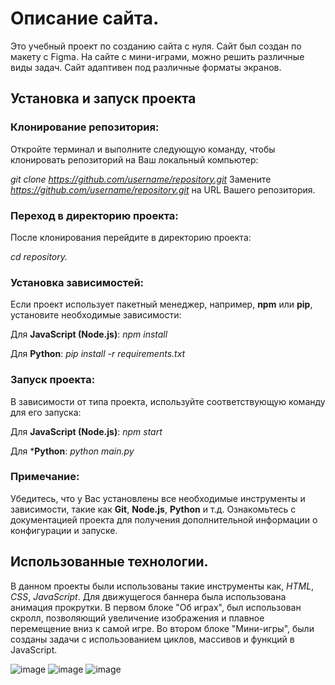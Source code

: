 # Описание сайта.
Это учебный проект по созданию сайта с нуля. Сайт был создан по макету с Figma. На сайте с мини-играми, можно решить различные виды задач.
Сайт адаптивен под различные форматы экранов.

## Установка и запуск проекта

### Клонирование репозитория:
Откройте терминал и выполните следующую команду, чтобы клонировать репозиторий на Ваш локальный компьютер:

*git clone https://github.com/username/repository.git*
Замените *https://github.com/username/repository.git* на URL Вашего репозитория.

### Переход в директорию проекта:
После клонирования перейдите в директорию проекта:

*cd repository.*

### Установка зависимостей:
Если проект использует пакетный менеджер, например, **npm** или **pip**, установите необходимые зависимости:

Для **JavaScript (Node.js)**:
*npm install*

Для **Python**:
*pip install -r requirements.txt*

### Запуск проекта:
В зависимости от типа проекта, используйте соответствующую команду для его запуска:

Для **JavaScript (Node.js)**:
*npm start*

Для ***Python**:
*python main.py*

### Примечание:
Убедитесь, что у Вас установлены все необходимые инструменты и зависимости, такие как **Git**, **Node.js**, **Python** и т.д.
Ознакомьтесь с документацией проекта для получения дополнительной информации о конфигурации и запуске.

## Использованные технологии.

В данном проекты были использованы такие инструменты как, *HTML*, *CSS*, *JavaScript*.
Для движущегося баннера была использована анимация прокрутки.
В первом блоке "Об играх", был использован скролл, позволяющий увеличение изображения и плавное перемещение вниз к самой игре.
Во втором блоке "Мини-игры", были созданы задачи с использованием циклов, массивов и функций в JavaScript.

![image](https://github.com/user-attachments/assets/ebcc35db-1a1c-4125-8195-1857824666f1)
![image](https://github.com/user-attachments/assets/964d1e02-ccbf-4c0b-a39a-a4fa61857063)
![image](https://github.com/user-attachments/assets/0b1190de-68d9-4bab-8982-869493c84252)


